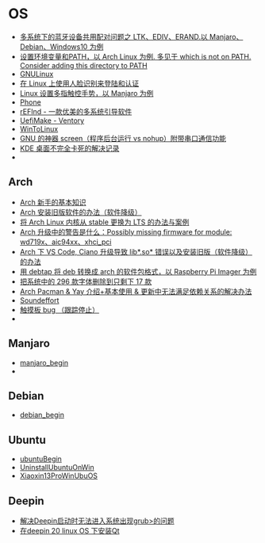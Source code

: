 # OS

- [多系统下的蓝牙设备共用配对问题之 LTK、EDIV、ERAND.以 Manjaro、Debian、Windows10 为例](/os/linux/bluetooth.md)
- [设置环境变量和PATH，以 Arch Linux 为例. 多见于 which is not on PATH.  Consider adding this directory to PATH](/os/linux/environment_variable.md)
- [GNULinux](/os/linux/GNULinux.md)
- [在 Linux 上使用人脸识别来登陆和认证](/os/linux/linuxhello.md)
- [Linux 设置多指触控手势，以 Manjaro 为例](/os/linux/gesture.md)
- [Phone](/os/linux/os+phone.md)
- [rEFInd - 一款优美的多系统引导软件](/os/linux/rEFInd.md)
- [UefiMake - Ventory](/os/linux/UefiMakemd.md)
- [WinToLinux](/os/linux/WinToLinux.md)
- [GNU 的神器 screen（程序后台运行 vs nohup）附带串口通信功能](/os/linux/screen.md)
- [KDE 桌面不完全卡死的解决记录](/os/linux/stuckqB.md)
- [](/os/linux/.md)

## Arch

- [Arch 新手的基本知识](/os/arch/arch-begin.md)
- [Arch 安装旧版软件的办法（软件降级）](/os/arch/arch-downgrade.md)
- [将 Arch Linux 内核从 stable 更换为 LTS 的办法与案例](/os/arch/archkernel.md)
- [Arch 升级中的警告是什么：Possibly missing firmware for module: wd719x、aic94xx、xhci_pci](/os/arch/archUpdateWarning.md)
- [Arch 下 VS Code, Ciano 升级导致 lib*.so* 错误以及安装旧版（软件降级）的办法](/os/arch/codeupdateerror.md)
- [用 debtap 将 deb 转换成 arch 的软件包格式，以 Raspberry Pi Imager 为例](/os/arch/debtap.md)
- [把系统中的 296 款字体删除到只剩下 17 款](/os/arch/Font.md)
- [Arch Pacman & Yay 介绍+基本使用 & 更新中无法满足依赖关系的解决办法](/os/arch/pacman.md)
- [Soundeffort](/os/arch/soundeffors.md)
- [触摸板 bug （跟踪停止）](/os/arch/touchpad.md)
- [](/os/arch/.md)

## Manjaro

- [manjaro_begin](/os/manjaro/manjaro_begin.md)
- [](/os/manjaro/.md)

## Debian

- [debian_begin](/os/debian/debian_begin.md)

## Ubuntu

- [ubuntuBegin](/os/ubuntu/ubuntuBegin.md)
- [UninstallUbuntuOnWin](/os/ubuntu/UninstallUbuntuOnWin.md)
- [Xiaoxin13ProWinUbuOS](/os/ubuntu/Xiaoxin13ProWinUbuOS.md)

## Deepin

- [解决Deepin启动时无法进入系统出现grub>的问题](/os/deepin/DeepinGrub.md)
- [在deepin 20 linux OS 下安装Qt](/os/deepin/QtOnLinux.md)
